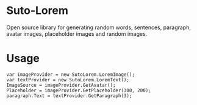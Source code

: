 # Suto-Lorem

Open source library for generating random words, sentences, paragraph, avatar images, placeholder images and random images.

# Usage

    var imageProvider = new SutoLorem.LoremImage();
    var textProvider = new SutoLorem.LoremText();
    ImageSource = imageProvider.GetAvatar();
    Placeholder = imageProvider.GetPlaceholder(300, 200);
    paragraph.Text = textProvider.GetParagraph(3);

